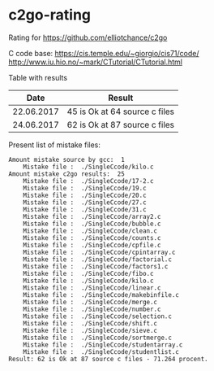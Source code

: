 # c2go-rating
Rating for https://github.com/elliotchance/c2go

C code base:
https://cis.temple.edu/~giorgio/cis71/code/
http://www.iu.hio.no/~mark/CTutorial/CTutorial.html

Table with results

| Date | Result |
|---|---|
| 22.06.2017 | 45 is Ok at 64 source c files |
| 24.06.2017 | 62 is Ok at 87 source c files |


Present list of mistake files:
```
Amount mistake source by gcc:  1
	Mistake file :  ./SingleCcode/kilo.c
Amount mistake c2go results:  25
	Mistake file :  ./SingleCcode/17-2.c
	Mistake file :  ./SingleCcode/19.c
	Mistake file :  ./SingleCcode/20.c
	Mistake file :  ./SingleCcode/27.c
	Mistake file :  ./SingleCcode/31.c
	Mistake file :  ./SingleCcode/array2.c
	Mistake file :  ./SingleCcode/bubble.c
	Mistake file :  ./SingleCcode/clean.c
	Mistake file :  ./SingleCcode/counts.c
	Mistake file :  ./SingleCcode/cpfile.c
	Mistake file :  ./SingleCcode/cpintarray.c
	Mistake file :  ./SingleCcode/factorial.c
	Mistake file :  ./SingleCcode/factors1.c
	Mistake file :  ./SingleCcode/fibo.c
	Mistake file :  ./SingleCcode/kilo.c
	Mistake file :  ./SingleCcode/linear.c
	Mistake file :  ./SingleCcode/makebinfile.c
	Mistake file :  ./SingleCcode/merge.c
	Mistake file :  ./SingleCcode/number.c
	Mistake file :  ./SingleCcode/selection.c
	Mistake file :  ./SingleCcode/shift.c
	Mistake file :  ./SingleCcode/sieve.c
	Mistake file :  ./SingleCcode/sortmerge.c
	Mistake file :  ./SingleCcode/studentarray.c
	Mistake file :  ./SingleCcode/studentlist.c
Result: 62 is Ok at 87 source c files - 71.264 procent. 
```
